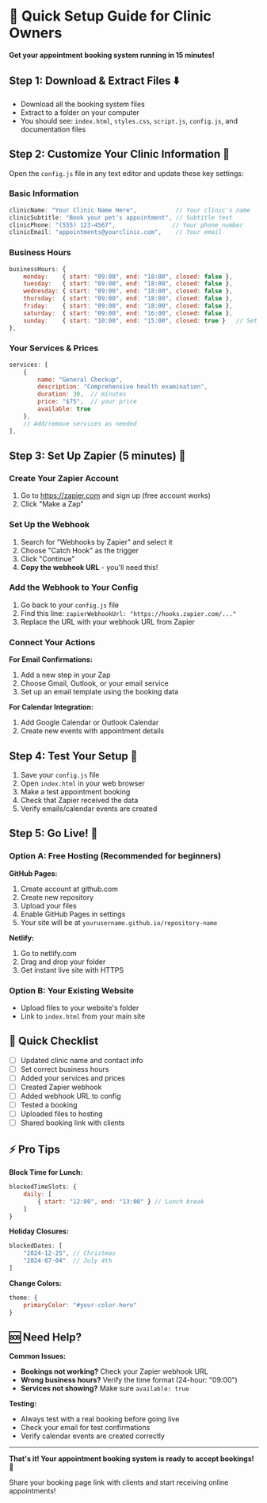 # 🐾 Quick Setup Guide for Clinic Owners

**Get your appointment booking system running in 15 minutes!**

## Step 1: Download & Extract Files ⬇️
- Download all the booking system files
- Extract to a folder on your computer
- You should see: `index.html`, `styles.css`, `script.js`, `config.js`, and documentation files

## Step 2: Customize Your Clinic Information 📝

Open the `config.js` file in any text editor and update these key settings:

### Basic Information
```javascript
clinicName: "Your Clinic Name Here",           // Your clinic's name
clinicSubtitle: "Book your pet's appointment", // Subtitle text
clinicPhone: "(555) 123-4567",                // Your phone number
clinicEmail: "appointments@yourclinic.com",    // Your email
```

### Business Hours
```javascript
businessHours: {
    monday:    { start: "09:00", end: "18:00", closed: false },
    tuesday:   { start: "09:00", end: "18:00", closed: false },
    wednesday: { start: "09:00", end: "18:00", closed: false },
    thursday:  { start: "09:00", end: "18:00", closed: false },
    friday:    { start: "09:00", end: "18:00", closed: false },
    saturday:  { start: "09:00", end: "16:00", closed: false },
    sunday:    { start: "10:00", end: "15:00", closed: true }   // Set closed: true if closed
},
```

### Your Services & Prices
```javascript
services: [
    {
        name: "General Checkup",
        description: "Comprehensive health examination",
        duration: 30,  // minutes
        price: "$75",  // your price
        available: true
    },
    // Add/remove services as needed
],
```

## Step 3: Set Up Zapier (5 minutes) 🔗

### Create Your Zapier Account
1. Go to https://zapier.com and sign up (free account works)
2. Click "Make a Zap"

### Set Up the Webhook
1. Search for "Webhooks by Zapier" and select it
2. Choose "Catch Hook" as the trigger
3. Click "Continue"
4. **Copy the webhook URL** - you'll need this!

### Add the Webhook to Your Config
1. Go back to your `config.js` file
2. Find this line: `zapierWebhookUrl: "https://hooks.zapier.com/..."`
3. Replace the URL with your webhook URL from Zapier

### Connect Your Actions
**For Email Confirmations:**
1. Add a new step in your Zap
2. Choose Gmail, Outlook, or your email service
3. Set up an email template using the booking data

**For Calendar Integration:**
1. Add Google Calendar or Outlook Calendar
2. Create new events with appointment details

## Step 4: Test Your Setup 🧪

1. Save your `config.js` file
2. Open `index.html` in your web browser
3. Make a test appointment booking
4. Check that Zapier received the data
5. Verify emails/calendar events are created

## Step 5: Go Live! 🚀

### Option A: Free Hosting (Recommended for beginners)
**GitHub Pages:**
1. Create account at github.com
2. Create new repository
3. Upload your files
4. Enable GitHub Pages in settings
5. Your site will be at `yourusername.github.io/repository-name`

**Netlify:**
1. Go to netlify.com
2. Drag and drop your folder
3. Get instant live site with HTTPS

### Option B: Your Existing Website
- Upload files to your website's folder
- Link to `index.html` from your main site

## 🎯 Quick Checklist

- [ ] Updated clinic name and contact info
- [ ] Set correct business hours
- [ ] Added your services and prices
- [ ] Created Zapier webhook
- [ ] Added webhook URL to config
- [ ] Tested a booking
- [ ] Uploaded files to hosting
- [ ] Shared booking link with clients

## ⚡ Pro Tips

**Block Time for Lunch:**
```javascript
blockedTimeSlots: {
    daily: [
        { start: "12:00", end: "13:00" } // Lunch break
    ]
}
```

**Holiday Closures:**
```javascript
blockedDates: [
    "2024-12-25", // Christmas
    "2024-07-04"  // July 4th
]
```

**Change Colors:**
```javascript
theme: {
    primaryColor: "#your-color-here"
}
```

## 🆘 Need Help?

**Common Issues:**
- **Bookings not working?** Check your Zapier webhook URL
- **Wrong business hours?** Verify the time format (24-hour: "09:00")
- **Services not showing?** Make sure `available: true`

**Testing:**
- Always test with a real booking before going live
- Check your email for test confirmations
- Verify calendar events are created correctly

---

**That's it! Your appointment booking system is ready to accept bookings! 🎉**

Share your booking page link with clients and start receiving online appointments!
